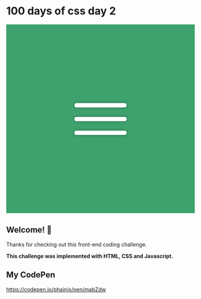 # 100 days of css day 2

![Header/intro section ](../design/Menu_Icon.png)

## Welcome! 👋 

Thanks for checking out this front-end coding challenge. 

**This challenge was implemented with HTML, CSS and Javascript.**

## My CodePen
https://codepen.io/phainix/pen/mabZdw
